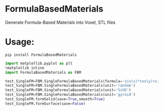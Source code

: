 # FormulaBasedMaterials
Generate Formula-Based Materials into Voxel, STL files

# Usage:

```
pip install FormulaBasedMaterials
```

```python
import matplotlib.pyplot as plt
%matplotlib inline
import FormulaBasedMaterials as FBM

test_SingleFM=FBM.SingleFormulaBasedMaterials(formula='sin(x)*cos(y)+sin(y)*cos(z)+sin(z)*cos(x)+1', l=10, r=[1,1,1], a=[1,1,1], eps=0.2, res=0.2)
test_SingleFM=FBM.SingleFormulaBasedMaterials(unit='random')
test_SingleFM=FBM.SingleFormulaBasedMaterials(unit='SchD')
test_SingleFM=FBM.SingleFormulaBasedMaterials(unit='gyroid')
test_SingleFM.formSolid(save=True,smooth=True)
test_SingleFM.formSurface(save=False)
```
